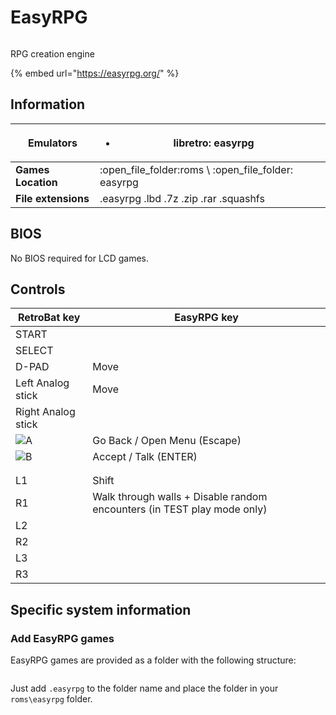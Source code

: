 # EasyRPG

<figure><img src="https://i.imgur.com/khOjbUH.png" alt=""><figcaption></figcaption></figure>

RPG creation engine

{% embed url="https://easyrpg.org/" %}

## Information

| **Emulators**       | <ul><li>libretro: easyrpg</li></ul>                     |   |
| ------------------- | ------------------------------------------------------- | - |
| **Games Location**  | :open\_file\_folder:roms \ :open\_file\_folder: easyrpg |   |
| **File extensions** | .easyrpg .lbd .7z .zip .rar .squashfs                   |   |

## BIOS

No BIOS required for LCD games.

## Controls

| RetroBat key                                                                        | EasyRPG key                                                             |
| ----------------------------------------------------------------------------------- | ----------------------------------------------------------------------- |
| START                                                                               |                                                                         |
| SELECT                                                                              |                                                                         |
| D-PAD                                                                               | Move                                                                    |
| Left Analog stick                                                                   | Move                                                                    |
| Right Analog stick                                                                  |                                                                         |
| ![A](<../../.gitbook/assets/image (1) (2) (1).png>)                                 | Go Back / Open Menu (Escape)                                            |
| ![B](<../../.gitbook/assets/image (4) (1).png>)                                     | Accept / Talk (ENTER)                                                   |
| <img src="../../.gitbook/assets/image (3) (1) (2).png" alt="" data-size="original"> |                                                                         |
| <img src="../../.gitbook/assets/image (2) (1) (1).png" alt="" data-size="line">     |                                                                         |
| L1                                                                                  | Shift                                                                   |
| R1                                                                                  | Walk through walls + Disable random encounters (in TEST play mode only) |
| L2                                                                                  |                                                                         |
| R2                                                                                  |                                                                         |
| L3                                                                                  |                                                                         |
| R3                                                                                  |                                                                         |

## Specific system information

### Add EasyRPG games

EasyRPG games are provided as a folder with the following structure:

<figure><img src="https://i.imgur.com/fW4ypgs.png" alt=""><figcaption></figcaption></figure>

Just add `.easyrpg` to the folder name and place the folder in your `roms\easyrpg` folder.
